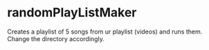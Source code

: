 # randomPlayListMaker
Creates a playlist of 5 songs from ur playlist (videos) and runs them.
Change the directory accordingly.
